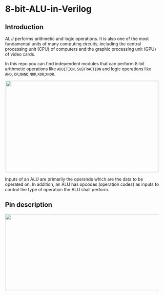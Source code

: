 # 8-bit-ALU-in-Verilog

## Introduction
ALU performs arithmetic and logic operations. It is also one of the most fundamental units of many computing circuits, including the central processing unit (CPU) of computers and the graphic processing unit (GPU) of video cards.

In this repo you can find independent modules that can perform 8-bit arithmetic operations like `ADDITION`, `SUBTRACTION` and logic operations like `AND`, `OR`,`NAND`,`NOR`,`XOR`,`XNOR`.

<p align='center'>
    <img src='assets/alu_block.PNG' width=500 height=300>
</p>

Inputs of an ALU are primarily the operands which are the data to be operated on. In addition, an ALU has opcodes (operation codes) as inputs to control the type of operation the ALU shall perform.


## Pin description  

<p align = 'center'>
    <img src='assets/pin_table.PNG' width=700 height=250>
</p>
